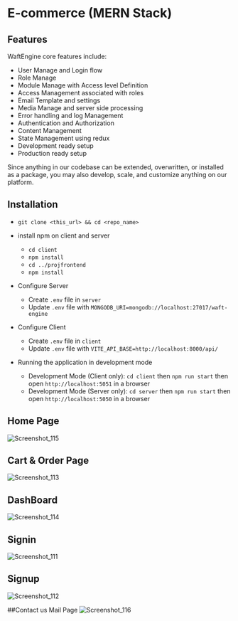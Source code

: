 # E-commerce (MERN Stack)

## Features

WaftEngine core features include:

- User Manage and Login flow
- Role Manage
- Module Manage with Access level Definition
- Access Management associated with roles
- Email Template and settings
- Media Manage and server side processing
- Error handling and log Management
- Authentication and Authorization
- Content Management
- State Management using redux
- Development ready setup
- Production ready setup

Since anything in our codebase can be extended, overwritten, or installed as a package, you may also develop, scale, and customize anything on our platform.

## Installation

- `git clone <this_url> && cd <repo_name>`
- install npm on client and server
  - `cd client`
  - `npm install`
  - `cd ../projfrontend`
  - `npm install`

- Configure Server
  - Create `.env` file in `server`
  - Update `.env` file with `MONGODB_URI=mongodb://localhost:27017/waft-engine`
- Configure Client
  - Create `.env` file in `client`
  - Update `.env` file with `VITE_API_BASE=http://localhost:8000/api/`
- Running the application in development mode
  - Development Mode (Client only): `cd client` then `npm run start` then open `http://localhost:5051` in a browser
  - Development Mode (Server only): `cd server` then `npm run start` then open `http://localhost:5050` in a browser


## Home Page
![Screenshot_115](https://user-images.githubusercontent.com/64378827/182290798-dc95a801-16ae-4631-978f-243af8bfa5e6.jpg)

## Cart & Order Page
![Screenshot_113](https://user-images.githubusercontent.com/64378827/182290834-01a1b204-1f40-4add-82c8-e282807c54b2.jpg)

## DashBoard
![Screenshot_114](https://user-images.githubusercontent.com/64378827/182290743-b482c9c7-abe6-4df2-bc05-6e706f01fd97.jpg)

## Signin
![Screenshot_111](https://user-images.githubusercontent.com/64378827/182290877-4c91170b-dd38-43a5-a00c-b25017ef3ad8.jpg)

## Signup
![Screenshot_112](https://user-images.githubusercontent.com/64378827/182290895-23e1f21a-051a-4a2b-9e5f-2c2e3caa410c.jpg)

##Contact us Mail Page
![Screenshot_116](https://user-images.githubusercontent.com/64378827/182291099-fa4fc5ac-660f-4c29-9e6a-430b796124f6.jpg)







